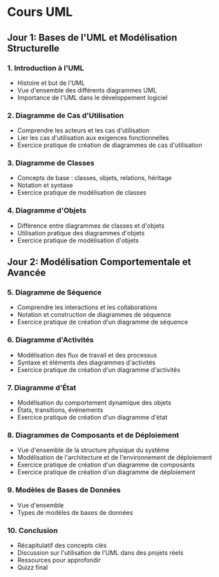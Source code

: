 # Cours UML

## Jour 1: Bases de l'UML et Modélisation Structurelle

### 1. Introduction à l'UML
- Histoire et but de l'UML
- Vue d'ensemble des différents diagrammes UML
- Importance de l'UML dans le développement logiciel

### 2. Diagramme de Cas d'Utilisation
- Comprendre les acteurs et les cas d'utilisation
- Lier les cas d'utilisation aux exigences fonctionnelles
- Exercice pratique de création de diagrammes de cas d'utilisation

### 3. Diagramme de Classes
- Concepts de base : classes, objets, relations, héritage
- Notation et syntaxe
- Exercice pratique de modélisation de classes

### 4. Diagramme d'Objets
- Différence entre diagrammes de classes et d'objets
- Utilisation pratique des diagrammes d'objets
- Exercice pratique de modélisation d'objets

## Jour 2: Modélisation Comportementale et Avancée

### 5. Diagramme de Séquence
- Comprendre les interactions et les collaborations
- Notation et construction de diagrammes de séquence
- Exercice pratique de création d'un diagramme de séquence

### 6. Diagramme d'Activités
- Modélisation des flux de travail et des processus
- Syntaxe et éléments des diagrammes d'activités
- Exercice pratique de création d'un diagramme d'activités

### 7. Diagramme d'État
- Modélisation du comportement dynamique des objets
- États, transitions, événements
- Exercice pratique de création d'un diagramme d'état

### 8. Diagrammes de Composants et de Déploiement
- Vue d'ensemble de la structure physique du système
- Modélisation de l'architecture et de l'environnement de déploiement
- Exercice pratique de création d'un diagramme de composants
- Exercice pratique de création d'un diagramme de déploiement

### 9. Modèles de Bases de Données
- Vue d'ensemble
- Types de modèles de bases de données

### 10. Conclusion
- Récapitulatif des concepts clés
- Discussion sur l'utilisation de l'UML dans des projets réels
- Ressources pour approfondir
- Quizz final
